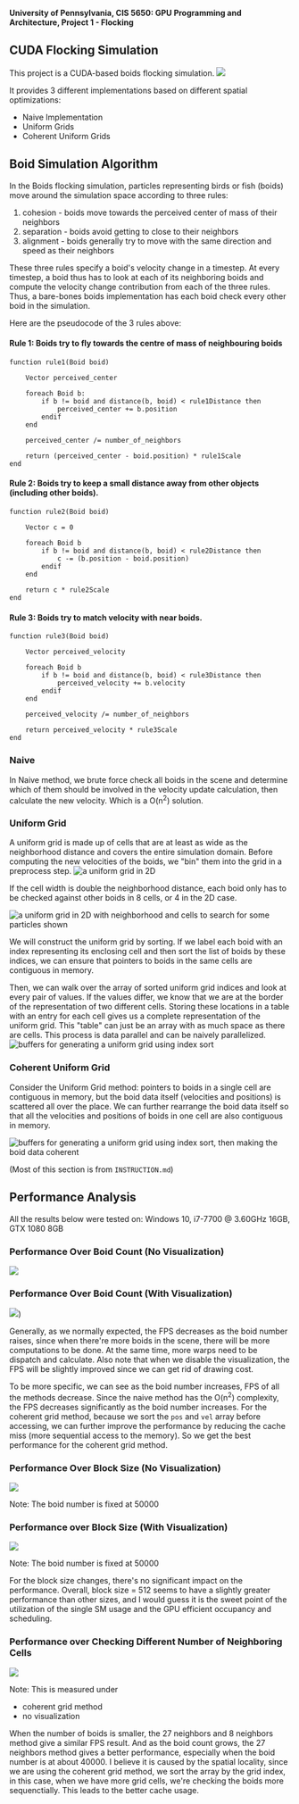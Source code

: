 **University of Pennsylvania, CIS 5650: GPU Programming and Architecture,
Project 1 - Flocking**

## CUDA Flocking Simulation
This project is a CUDA-based boids flocking simulation. 
![](images//boid.gif)

It provides 3 different implementations based on different spatial optimizations:
- Naive Implementation
- Uniform Grids
- Coherent Uniform Grids

## Boid Simulation Algorithm

In the Boids flocking simulation, particles representing birds or fish
(boids) move around the simulation space according to three rules:

1. cohesion - boids move towards the perceived center of mass of their neighbors
2. separation - boids avoid getting to close to their neighbors
3. alignment - boids generally try to move with the same direction and speed as
their neighbors

These three rules specify a boid's velocity change in a timestep.
At every timestep, a boid thus has to look at each of its neighboring boids
and compute the velocity change contribution from each of the three rules.
Thus, a bare-bones boids implementation has each boid check every other boid in
the simulation.

Here are the pseudocode of the 3 rules above:

#### Rule 1: Boids try to fly towards the centre of mass of neighbouring boids

```
function rule1(Boid boid)

    Vector perceived_center

    foreach Boid b:
        if b != boid and distance(b, boid) < rule1Distance then
            perceived_center += b.position
        endif
    end

    perceived_center /= number_of_neighbors

    return (perceived_center - boid.position) * rule1Scale
end
```

#### Rule 2: Boids try to keep a small distance away from other objects (including other boids).

```
function rule2(Boid boid)

    Vector c = 0

    foreach Boid b
        if b != boid and distance(b, boid) < rule2Distance then
            c -= (b.position - boid.position)
        endif
    end

    return c * rule2Scale
end
```

#### Rule 3: Boids try to match velocity with near boids.

```
function rule3(Boid boid)

    Vector perceived_velocity

    foreach Boid b
        if b != boid and distance(b, boid) < rule3Distance then
            perceived_velocity += b.velocity
        endif
    end

    perceived_velocity /= number_of_neighbors

    return perceived_velocity * rule3Scale
end
```

### Naive
In Naive method, we brute force check all boids in the scene and determine which of them should be involved in the velocity update calculation, then calculate the new velocity. Which is a O(n<sup>2</sup>) solution.

### Uniform Grid
A uniform grid is made up of cells that are at least as wide as the neighborhood
distance and covers the entire simulation domain.
Before computing the new velocities of the boids, we "bin" them into the grid in
a preprocess step.
![a uniform grid in 2D](images/Boids%20Ugrid%20base.png)

If the cell width is double the neighborhood distance, each boid only has to be
checked against other boids in 8 cells, or 4 in the 2D case.

![a uniform grid in 2D with neighborhood and cells to search for some particles shown](images/Boids%20Ugrid%20neighbor%20search%20shown.png)

We will construct the uniform grid by sorting. If we label each boid
with an index representing its enclosing cell and then sort the list of
boids by these indices, we can ensure that pointers to boids in the same cells
are contiguous in memory.

Then, we can walk over the array of sorted uniform grid indices and look at
every pair of values. If the values differ, we know that we are at the border
of the representation of two different cells. Storing these locations in a table
with an entry for each cell gives us a complete representation of the uniform
grid. This "table" can just be an array with as much space as there are cells.
This process is data parallel and can be naively parallelized.
![buffers for generating a uniform grid using index sort](images/Boids%20Ugrids%20buffers%20naive.png)

### Coherent Uniform Grid

Consider the Uniform Grid method: pointers to boids in
a single cell are contiguous in memory, but the boid data itself (velocities and
positions) is scattered all over the place. We can further rearrange the boid data
itself so that all the velocities and positions of boids in one cell are also
contiguous in memory.

![buffers for generating a uniform grid using index sort, then making the boid data coherent](images/Boids%20Ugrids%20buffers%20data%20coherent.png)

(Most of this section is from `INSTRUCTION.md`)

## Performance Analysis

All the results below were tested on: Windows 10, i7-7700 @ 3.60GHz 16GB, GTX 1080 8GB

### Performance Over Boid Count (No Visualization)
![](images//number_of_boids_to_fps.png)

### Performance Over Boid Count (With Visualization)
![](images//number_of_boids_to_fps(viz).png))

Generally, as we normally expected, the FPS decreases as the boid number raises, since when there're more boids in the scene, there will be more computations to be done. At the same time, more warps need to be dispatch and calculate. Also note that when we disable the visualization, the FPS will be slightly improved since we can get rid of drawing cost.

To be more specific, we can see as the boid number increases, FPS of all the methods decrease. Since the naive method has the O(n<sup>2</sup>) complexity, the FPS decreases significantly as the boid number increases. For the coherent grid method, because we sort the `pos` and `vel` array before accessing, we can further improve the performance by reducing the cache miss (more sequential access to the memory). So we get the best performance for the coherent grid method.

### Performance Over Block Size (No Visualization)
![](images//block_size_to_fps.png)

Note: The boid number is fixed at 50000

### Performance over Block Size (With Visualization)
![](images//block_size_to_fps(viz).png)

Note: The boid number is fixed at 50000

For the block size changes, there's no significant impact on the performance. Overall, block size = 512 seems to have a slightly greater performance than other sizes, and I would guess it is the sweet point of the utilization of the single SM usage and the GPU efficient occupancy and scheduling.

### Performance over Checking Different Number of Neighboring Cells
![](images//27vs8.png)

Note: This is measured under
- coherent grid method
- no visualization

When the number of boids is smaller, the 27 neighbors and 8 neighbors method give a similar FPS result. And as the boid count grows, the 27 neighbors method gives a better performance, especially when the boid number is at about 40000. I believe it is caused by the spatial locality, since we are using the coherent grid method, we sort the array by the grid index, in this case, when we have more grid cells, we're checking the boids more sequenctially. This leads to the better cache usage.
